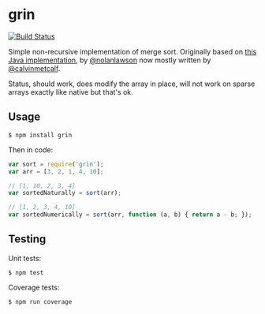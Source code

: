 grin
=========

[![Build Status](https://travis-ci.org/calvinmetcalf/grin.svg)](https://travis-ci.org/calvinmetcalf/grin)

Simple non-recursive implementation of merge sort. Originally based on [this Java implementation](http://andreinc.net/2010/12/26/bottom-up-merge-sort-non-recursive/), by [@nolanlawson](https://github.com/nolanlawson) now mostly written by [@calvinmetcalf](https://github.com/calvinmetcalf).

Status, should work, does modify the array in place, will not work on sparse arrays exactly like native but that's ok.

Usage
----

    $ npm install grin
    

Then in code:

```js
var sort = require('grin');
var arr = [3, 2, 1, 4, 10];

// [1, 10, 2, 3, 4]
var sortedNaturally = sort(arr);

// [1, 2, 3, 4, 10]
var sortedNumerically = sort(arr, function (a, b) { return a - b; });

```

Testing
------

Unit tests:

    $ npm test
    
Coverage tests:

    $ npm run coverage
